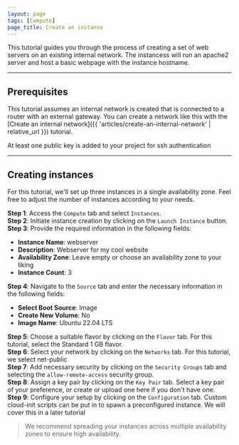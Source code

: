 ```yaml
---
layout: page
tags: [Compute]
page_title: Create an instance
---
```


This tutorial guides you through the process of creating a set of web servers on an existing internal network.
The instancess will run an apache2 server and host a basic webpage with the instance hostname.


---

## Prerequisites

  This tutorial assumes an internal network is created that is connected to a router with an external gateway.
You can create a network like this with the [Create an internal network]({{ 'articles/create-an-internal-network' | relative_url }}) tutorial.

  At least one public key is added to your project for ssh authentication

---

## Creating instances
For this tutorial, we'll set up three instances in a single availability zone. Feel free to adjust the number of instances according to your needs.

**Step 1**: Access the `Compute` tab and select `Instances`.  
**Step 2**: Initiate instance creation by clicking on the `Launch Instance` button.  
**Step 3**: Provide the required information in the following fields:  
* **Instance Name**: webserver
* **Description**: Webserver for my cool website
* **Availability Zone**: Leave empty or choose an availability zone to your liking
* **Instance Count**: 3

**Step 4**: Navigate to the `Source` tab and enter the necessary information in the following fields:  
* **Select Boot Source**: Image
* **Create New Volume**: No
* **Image Name**: Ubuntu 22.04 LTS

**Step 5**: Choose a suitable flavor by clicking on the `Flavor` tab. For this tutorial, select the Standard 1 GB flavor.  
**Step 6**: Select your network by clicking on the `Networks` tab. For this tutorial, we select net-public  
**Step 7**: Add necessary security by clicking on the `Security Groups` tab and selecting the `allow-remote-access` security group.  
**Step 8**: Assign a key pair by clicking on the `Key Pair` tab. Select a key pair of your preference, or create or upload one here if you don't have one.  
**Step 9**: Configure your setup by clicking on the `Configuration` tab. Custom cloud-init scripts can be put in to spawn a preconfigured instance. We will cover this in a later tutorial

> We recommend spreading your instances across multiple availability zones to ensure high availability.
